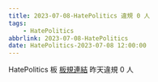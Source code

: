```yaml
---
title: 2023-07-08-HatePolitics 違規 0 人
tags:
    - HatePolitics
abbrlink: 2023-07-08-HatePolitics
date: HatePolitics-2023-07-08 12:00:00
---
```

HatePolitics 板 [板規連結](https://www.ptt.cc/bbs/HatePolitics/M.1617115262.A.D60.html)
昨天違規 0 人
